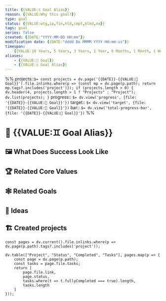 ```yaml
---
title: {{VALUE:♊ Goal Alias}}
reason: {{VALUE:Why this goal?}}
type: goal
status: {{VALUE:wtg,ip,fin,hld,cmpt,blkd,na}}
tags: goal
series: false
created: {{DATE:"YYYY-MM-DD HH:mm"}}
modification date: {{DATE:"dddd Do MMMM YYYY HH:mm:ss"}}
timespan:
    {{VALUE:10 Years, 5 Years, 3 Years, 1 Year, 6 Months, 1 Month, 1 Week}}
aliases:
    - {{VALUE:🎯 Goal}}
    - {{VALUE:♊ Goal Alias}}
---
```

%%
projects::`$= const projects = dv.page('{{DATE}}-{{VALUE:🎯 Goal}}').file.inlinks.where(p => {const mp = dv.page(p.path); return mp.tags?.includes('project')}); if (projects.length > 0) { dv.header(4, projects.length > 1 ? "Projects" : "Project"); dv.list(projects); }`
progress:: `$= dv.view('progress', {file: '{{DATE}}-{{VALUE:🎯 Goal}}'})`
target:: `$= dv.view('target', {file: '{{DATE}}-{{VALUE:🎯 Goal}}'})`
bar:: `$= dv.view('total-progress-bar', {file: '{{DATE}}-{{VALUE:🎯 Goal}}'})`
%%
# 🎯 {{VALUE:♊ Goal Alias}}

## 🖼 What Does Success Look Like

## 🏆 Related Core Values

## 🕸 Related Goals

## 💭 Ideas

## 🏗 Created projects
```dataviewjs
const pages = dv.current().file.inlinks.where(p => dv.page(p.path).tags?.includes('project'));

dv.table(["Project", "Status", "Completed", "Tasks"], pages.map(p => {
	const page = dv.page(p.path);
	const tasks = page.file.tasks;
	return [
		page.file.link,
		page.status,
		tasks.where(t => t.fullyCompleted === true).length,
		tasks.length
	]
}));
```
